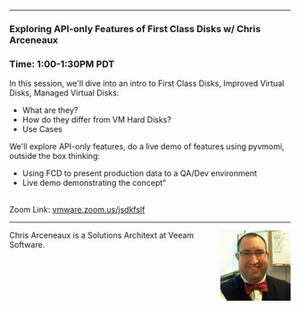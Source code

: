 <style>
  .wrapper {margin-top:75px;}
  header {top:20px!important;
  .session-wrapper{border:1px solid #36373b; border-radius:5px; padding:20px; background-color:##D3D3D3;}
  
</style>
<hr/>

### **Exploring API-only Features of First Class Disks w/ Chris Arceneaux**
### **Time: 1:00-1:30PM PDT**
<div class="session-wrapper">
In this session, we'll dive into an intro to First Class Disks, Improved Virtual Disks, Managed Virtual Disks:
  <ul> 
    <li> What are they?</li>
    <li> How do they differ from VM Hard Disks?</li>
    <li> Use Cases</li>
  </ul>
We'll explore API-only features, do a live demo of features using pyvmomi, outside the box thinking:
  <ul>
    <li>Using FCD to present production data to a QA/Dev environment</li>
    <li>Live demo demonstrating the concept"</li>
  </ul>
<br>
Zoom Link: <a href="vmware.zoom.us/jsdkfslf">vmware.zoom.us/jsdkfslf</a>
</div>


<hr/>
<img src="chris_arceneaux.jpeg" alt="Chris Arceneaux" width="25%" align="right">
    
<p>Chris Arceneaux is a Solutions Architext at Veeam Software.</p>
